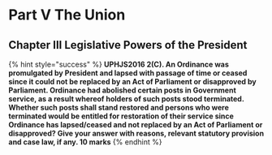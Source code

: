 # Part V The Union

## Chapter III Legislative Powers of the President

{% hint style="success" %}
**UPHJS2016 2\(C\). An Ordinance was promulgated by President and lapsed with passage of time or ceased since it could not be replaced by an Act of Parliament or disapproved by Parliament. Ordinance had abolished certain posts in Government service, as a result whereof holders of such posts stood terminated. Whether such posts shall stand restored and persons who were terminated would be entitled for restoration of their service since Ordinance has lapsed/ceased and not replaced by an Act of Parliament or disapproved? Give your answer with reasons, relevant statutory provision and case law, if any. 10 marks**
{% endhint %}

